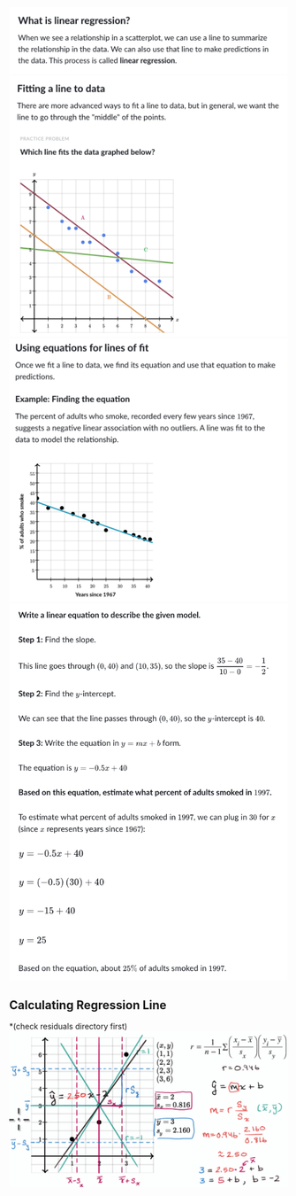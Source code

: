 ![](lr.png)
![](lr-1.png)
![](lr-2.png)
![](lr-3.png)
## Calculating Regression Line 
*(check residuals directory first)
![](lr-4.png)
